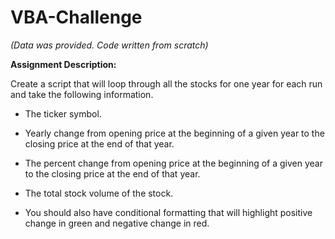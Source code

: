 # VBA-Challenge

*(Data was provided. Code written from scratch)*

**Assignment Description:**

Create a script that will loop through all the stocks for one year for each run and take the following information.

- The ticker symbol.
	
- Yearly change from opening price at the beginning of a given year to the closing price at the end of that year.
	
- The percent change from opening price at the beginning of a given year to the closing price at the end of that year.
	
- The total stock volume of the stock.
	
- You should also have conditional formatting that will highlight positive change in green and negative change in red.
